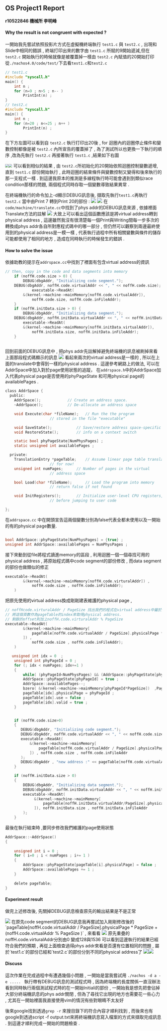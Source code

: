 ## OS Project1 Report 
<strong>r10522846 機械所 李明峰 </strong> 

#### Why the result is not congruent with expected ?  
一開始我先嘗試依照投影片方式在虛擬機終端執行 `test1.c` 與 `test2.c`  , 出現和Slide中相同的錯誤 , 終端打印出來的數字由 `test1.c` 所賦的9開始遞減,但在 `test2.c` 開始執行的時候就像是被覆蓋掉一樣由 `test2.c` 內賦值的20開始打印
從` ./nachos4.0/code/test/ `下去看`test1.c`和`test2.c` 

```c
// test1.c
#include "syscall.h"
main() {
	int n ; 
	for (n=9 ; n>5 ; n-- ) 
		PrintInt(n) ; 
}
// test2.c
#include "syscall.h"
main() {
	int n ; 
	for (n=20 ; n<=25 ; n++ ) 
		PrintInt(n) ; 
}
```
在下方左圖可以看到自 `test2.c` 執行打印出20後 , for 迴圈內的迴圈停止條件和變數控制都像是被 `test2.c` 內所宣告的覆蓋掉了 , 為了測試所以也更換一下執行的順序 ,改為先執行 `test2.c` 再接著執行 `test1.c` ,結果如下右圖 

<span><img src="test12.png" style="zoom: 70%;" ><img src="test21.png" style="zoom: 70%;" ></span>
可以看到相似的結果 , 由 `test2.c`所初始化的20開始依照迴圈控制變數遞增, 直到 `test1.c` 部份開始執行 , 此時迴圈的結束條件與變數控制又變得和後來執行的那一支程式一樣 . 
到這邊我原本的推測是多線程執行時可能會遇到到類似race condition那樣的問題, 兩個程式同時存取一個變數導致結果異常 . 

在終端機執行的命令加上-d顯示DEBUG訊息後, 擷取先執行`test1.c`再執行`test2.c` 當中由Print 7 轉到Print 20的部份 : 
<span> <img src="before7.png"> <img src="before20.png"> </span> 
在`code/machine/translate.cc`中找到了phys addr的DEBUG訊息來源  , 依據裡面Translate方法的註解
<img src="translateComment.png"> 
大致上可以看出這個函數應該是將virtual address轉到physical address  , 這邊雖然我沒有很清楚每一個Print與Writing間每一步多次的轉換成phys addr各自所對應程式碼中的哪一部分 , 但仍然可以觀察到兩邊最終使用到的physical address是一模一樣 , 代表執行過程中所有相關變數與條件的儲存可能都使用了相同的地方 , 造成在同時執行的時候發生的錯誤 . 

#### How to solve the issue  
依據助教的提示在`addrspace.cc`中找到了裡面有包含virtual address的資訊 
```c
// then, copy in the code and data segments into memory
	if (noffH.code.size > 0) {
        DEBUG(dbgAddr, "Initializing code segment.");
	DEBUG(dbgAddr, noffH.code.virtualAddr << ", " << noffH.code.size);
        	executable->ReadAt(
		&(kernel->machine->mainMemory[noffH.code.virtualAddr]), 
			noffH.code.size, noffH.code.inFileAddr);
    }
	if (noffH.initData.size > 0) {
        DEBUG(dbgAddr, "Initializing data segment.");
	DEBUG(dbgAddr, noffH.initData.virtualAddr << ", " << noffH.initData.size);
        executable->ReadAt(
		&(kernel->machine->mainMemory[noffH.initData.virtualAddr]),
			noffH.initData.size, noffH.initData.inFileAddr);
    }
 
```

回到前面的DEBUG訊息中 , 把phys addr先註解掉避免終端機的訊息被刷掉來看上面那段程式碼顯示的訊息 
<img src= "InitialAddr.png">
看起來兩次的virtual address是一樣的 , 所以在上面的translate中會得到一樣的physical address . 這邊參考網路上的做法, 可以在AddrSpace中加入對於page使用狀態的追蹤， 
在`addrspace.h`中的AddrSpace加入代表physical page是否使用的phyPageState 和可用physical page的availablePages . 

```c
class AddrSpace {
  public:
    AddrSpace();			// Create an address space.
    ~AddrSpace();			// De-allocate an address space

    void Execute(char *fileName);	// Run the the program
					// stored in the file "executable"

    void SaveState();			// Save/restore address space-specific
    void RestoreState();		// info on a context switch 

    static bool phyPageState[NumPhysPages] ; 
    static unsigned int availablePages ;  

  private:
    TranslationEntry *pageTable;	// Assume linear page table translation
					// for now!
    unsigned int numPages;		// Number of pages in the virtual 
					// address space

    bool Load(char *fileName);		// Load the program into memory
					// return false if not found

    void InitRegisters();		// Initialize user-level CPU registers,
					// before jumping to user code

};
```
在`addrspace.cc` 中在開頭宣告這兩個變數分別為false代表全都未使用以及一開始的有的physical page數量. 
```c

bool AddrSpace::phyPageState[NumPhysPages] = {true} ;  
unsigned int AddrSpace::availablePages = NumPhysPages ; 
```
接下來動到從file將程式讀進memory的區段 , 利用迴圈一個一個尋找可用的physical address , 將原始程式碼中code segment的部份修改 , 而data segment的部份也做類似的修正 
```c
executable->ReadAt(
		&(kernel->machine->mainMemory[noffH.code.virturalAddr]) , 
			noffH.code.size , noffH.code.inFileAddr);
	)
```
把原先使用的virtual address換成剛剛建表維護的physical page , 
```c
// noffHcode.virturalAddr / PageSize 找出我們的程式在virtual address中屬於第幾頁
// 將這個頁數作為pageTable的index來取得physical address.
// 剩餘的offset則加上noffH.code.virturalAddr % PageSize 
executable->ReadAt(
		&(kernel->machine->mainMemory[
            pageTable[noffH.code.virtualAddr / PageSize].physicalPage * PageSize + (noffH.code.virtualAddr % PageSize )
        ]) , 
			noffH.code.size , noffH.code.inFileAddr);
	)
```
```c
   unsigned int idx = 0  ;
    unsigned int phyPageId = 0 ; 
    for (; idx < numPages; idx+=1 )
    {
        while( (phyPageId<NumPhysPages) && (AddrSpace::phyPageState[phyPageId] == true )) {phyPageId += 1;}
        AddrSpace::phyPageState[phyPageId] = true ;  
        AddrSpace::availablePages--;  
        bzero( &(kernel->machine->mainMemory[phyPageId*PageSize])  ,PageSize );
        pageTable[idx].physicalPage = phyPageId ; 
        pageTable[idx].use = false ; 
        pageTable[idx].valid = true ;
    }


    if (noffH.code.size>0) 
    {
       DEBUG(dbgAddr, "Initializing code segment.");
       DEBUG(dbgAddr, noffH.code.virtualAddr << ", " << noffH.code.size);
       executable->ReadAt(
           &(kernel->machine->mainMemory[
               pageTable[noffH.code.virtualAddr / PageSize].physicalPage*PageSize + (noffH.code.virtualAddr % PageSize) 
           ]) , noffH.code.size , noffH.code.inFileAddr  
       );
       DEBUG(dbgAddr , "new address :" << pageTable[noffH.code.virtualAddr / PageSize].physicalPage*PageSize + (noffH.code.virtualAddr % PageSize) )
    }

    if (noffH.initData.size > 0) 
    {
        DEBUG(dbgAddr, "Initializing data segment.");
        DEBUG(dbgAddr, noffH.initData.virtualAddr << ", " << noffH.initData.size);
        executable->ReadAt(
             &(kernel->machine->mainMemory[
                 pageTable[noffH.initData.virtualAddr/PageSize].physicalPage*PageSize + (noffH.initData.virtualAddr % PageSize )
             ]), noffH.initData.size , noffH.initData.inFileAddr 
        );
    }

```

最後在執行結束時 ,要同步修改我們維護的page使用狀態 
```c
AddrSpace::~AddrSpace()
{
   
    unsigned int i = 0 ; 
    for ( i=0 ; i < numPages ; i+= 1 ) 
    {
        AddrSpace::phyPageState[pageTable[i].physicalPage] = false ; 
        AddrSpace::availablePages += 1 ; 
    }
    
    delete pageTable;
}

```
#### Experiment result 

做完上述修改後, 先關掉DEBUG訊息檢查原先的輸出結果是不是正常

<img src="after.png">
在原先code segment的DEBUG訊息我再嘗試加入剛剛修改後的 `pageTable[noffH.code.virtualAddr / PageSize].physicalPage * PageSize + (noffH.code.virtualAddr % PageSize )`  , 來看看
<img src="newAddr.png">
原先重疊的noffH.code.virturalAddr分別由0 變成128與1536
可以看到這邊執行的結果已經符合我們的預期 , 再從上面檢查過得phys addr來看是否還有位置相同的問題 , 屬於`test1.c`的部份已經和`test2.c`的部份分到不同的physical address了
<span><img src="after89.png"><img src="after2021.png"></span>



#### Discuss
這次作業在完成過程中有遭遇幾個小問題  , 一開始是當我嘗試用
`./nachos -d a -e ..... ` 執行帶有DEBUG訊息的測試程式時 , 因為終端機的長度關係一直沒辦法看到同時執行兩個測試程式時的在一開始Initiali的部份 , 一開始我是想先把會佔掉大部分終端機訊息的phys addr關閉 , 但為了尋找它出現的地方也需要花一些心力 , 尤其在一開始裡面我直接使用vim的情況有些對眼睛不太友好 

後來google找到透過`grep -r` 來搜目錄下的符合內容才順利找到 , 而後來也有google到透過script -f output.txt來將終端機訊息寫入檔案的方式來擷取完成訊息 . 到這邊才順利完成一開始的問題檢查 . 
